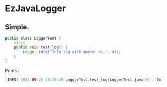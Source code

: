 # EzJavaLogger

## Simple.

```java
public class LoggerTest {
    @Test
    public void test_log() {
        Logger.info("Info log with number %s.", 42);
    }
}
```

Prints :

````java
[INFO] 2021-09-25 18:39:49 LoggerTest.test_log(LoggerTest.java:9) : Info log with number 42.
````